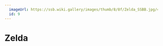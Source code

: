 ```yaml
---
  imageUrl: https://ssb.wiki.gallery/images/thumb/8/8f/Zelda_SSBB.jpg/480px-Zelda_SSBB.jpg
  id: 9
---
```


# Zelda
  